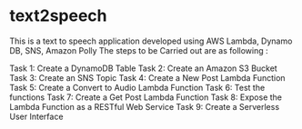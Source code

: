 # text2speech
This is a text to speech application developed using AWS Lambda, Dynamo DB, SNS, Amazon Polly
The steps to be Carried out are as following :

Task 1: Create a DynamoDB Table
Task 2: Create an Amazon S3 Bucket
Task 3: Create an SNS Topic
Task 4: Create a New Post Lambda Function
Task 5: Create a Convert to Audio Lambda Function
Task 6: Test the functions
Task 7: Create a Get Post Lambda Function
Task 8: Expose the Lambda Function as a RESTful Web Service
Task 9: Create a Serverless User Interface
